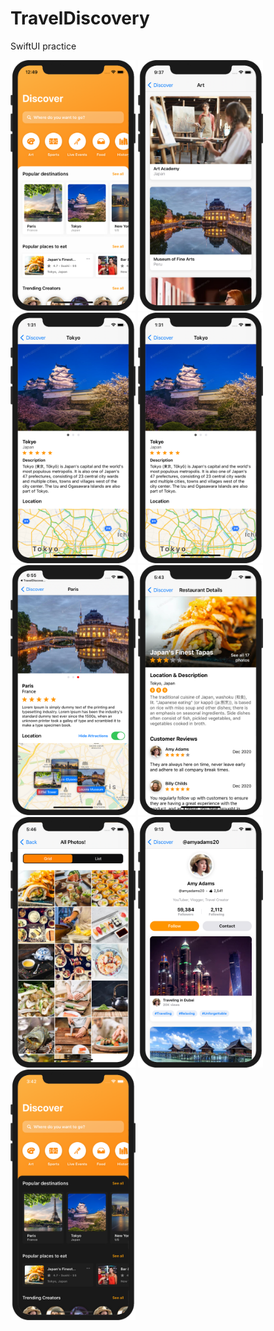# TravelDiscovery
SwiftUI practice 

<img src="ReadmeContent/01.png" width="200"> <img src="ReadmeContent/02.png" width="200"> <img src="ReadmeContent/03.png" width="200"> <img src="ReadmeContent/03.png" width="200"> <img src="ReadmeContent/04.png" width="200"> <img src="ReadmeContent/05.png" width="200"> <img src="ReadmeContent/06.png" width="200"> <img src="ReadmeContent/07.png" width="200"> <img src="ReadmeContent/08.png" width="200">

